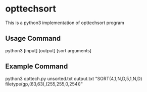 # opttechsort
This is a python3 implementation of opttechsort program

## Usage Command
python3 [input] [output] [sort arguments]

## Example Command
python3 opttech.py unsorted.txt output.txt "SORT(4,1,N,D,5,1,N,D) filetype(gp,(63,63),(255,255,0,254))"
